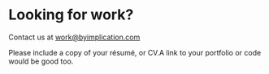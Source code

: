# Looking for work?

Contact us at work@byimplication.com

Please include a copy of your résumé, or CV.A link to your portfolio or code would be good too.
